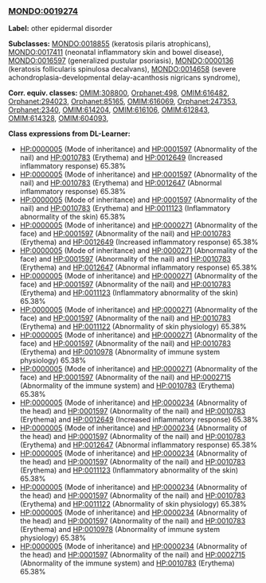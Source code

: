 
### [MONDO:0019274](http://purl.obolibrary.org/obo/MONDO_0019274)
**Label:** other epidermal disorder

**Subclasses:** [MONDO:0018855](http://purl.obolibrary.org/obo/MONDO_0018855) (keratosis pilaris atrophicans), [MONDO:0017411](http://purl.obolibrary.org/obo/MONDO_0017411) (neonatal inflammatory skin and bowel disease), [MONDO:0016597](http://purl.obolibrary.org/obo/MONDO_0016597) (generalized pustular psoriasis), [MONDO:0000136](http://purl.obolibrary.org/obo/MONDO_0000136) (keratosis follicularis spinulosa decalvans), [MONDO:0014658](http://purl.obolibrary.org/obo/MONDO_0014658) (severe achondroplasia-developmental delay-acanthosis nigricans syndrome), 

**Corr. equiv. classes:** [OMIM:308800](http://purl.obolibrary.org/obo/OMIM_308800), [Orphanet:498](http://www.orpha.net/ORDO/Orphanet_498), [OMIM:616482](http://purl.obolibrary.org/obo/OMIM_616482), [Orphanet:294023](http://www.orpha.net/ORDO/Orphanet_294023), [Orphanet:85165](http://www.orpha.net/ORDO/Orphanet_85165), [OMIM:616069](http://purl.obolibrary.org/obo/OMIM_616069), [Orphanet:247353](http://www.orpha.net/ORDO/Orphanet_247353), [Orphanet:2340](http://www.orpha.net/ORDO/Orphanet_2340), [OMIM:614204](http://purl.obolibrary.org/obo/OMIM_614204), [OMIM:616106](http://purl.obolibrary.org/obo/OMIM_616106), [OMIM:612843](http://purl.obolibrary.org/obo/OMIM_612843), [OMIM:614328](http://purl.obolibrary.org/obo/OMIM_614328), [OMIM:604093](http://purl.obolibrary.org/obo/OMIM_604093), 

**Class expressions from DL-Learner:**

- [HP:0000005](http://purl.obolibrary.org/obo/HP_0000005) (Mode of inheritance) and [HP:0001597](http://purl.obolibrary.org/obo/HP_0001597) (Abnormality of the nail) and [HP:0010783](http://purl.obolibrary.org/obo/HP_0010783) (Erythema) and [HP:0012649](http://purl.obolibrary.org/obo/HP_0012649) (Increased inflammatory response) 65.38%
- [HP:0000005](http://purl.obolibrary.org/obo/HP_0000005) (Mode of inheritance) and [HP:0001597](http://purl.obolibrary.org/obo/HP_0001597) (Abnormality of the nail) and [HP:0010783](http://purl.obolibrary.org/obo/HP_0010783) (Erythema) and [HP:0012647](http://purl.obolibrary.org/obo/HP_0012647) (Abnormal inflammatory response) 65.38%
- [HP:0000005](http://purl.obolibrary.org/obo/HP_0000005) (Mode of inheritance) and [HP:0001597](http://purl.obolibrary.org/obo/HP_0001597) (Abnormality of the nail) and [HP:0010783](http://purl.obolibrary.org/obo/HP_0010783) (Erythema) and [HP:0011123](http://purl.obolibrary.org/obo/HP_0011123) (Inflammatory abnormality of the skin) 65.38%
- [HP:0000005](http://purl.obolibrary.org/obo/HP_0000005) (Mode of inheritance) and [HP:0000271](http://purl.obolibrary.org/obo/HP_0000271) (Abnormality of the face) and [HP:0001597](http://purl.obolibrary.org/obo/HP_0001597) (Abnormality of the nail) and [HP:0010783](http://purl.obolibrary.org/obo/HP_0010783) (Erythema) and [HP:0012649](http://purl.obolibrary.org/obo/HP_0012649) (Increased inflammatory response) 65.38%
- [HP:0000005](http://purl.obolibrary.org/obo/HP_0000005) (Mode of inheritance) and [HP:0000271](http://purl.obolibrary.org/obo/HP_0000271) (Abnormality of the face) and [HP:0001597](http://purl.obolibrary.org/obo/HP_0001597) (Abnormality of the nail) and [HP:0010783](http://purl.obolibrary.org/obo/HP_0010783) (Erythema) and [HP:0012647](http://purl.obolibrary.org/obo/HP_0012647) (Abnormal inflammatory response) 65.38%
- [HP:0000005](http://purl.obolibrary.org/obo/HP_0000005) (Mode of inheritance) and [HP:0000271](http://purl.obolibrary.org/obo/HP_0000271) (Abnormality of the face) and [HP:0001597](http://purl.obolibrary.org/obo/HP_0001597) (Abnormality of the nail) and [HP:0010783](http://purl.obolibrary.org/obo/HP_0010783) (Erythema) and [HP:0011123](http://purl.obolibrary.org/obo/HP_0011123) (Inflammatory abnormality of the skin) 65.38%
- [HP:0000005](http://purl.obolibrary.org/obo/HP_0000005) (Mode of inheritance) and [HP:0000271](http://purl.obolibrary.org/obo/HP_0000271) (Abnormality of the face) and [HP:0001597](http://purl.obolibrary.org/obo/HP_0001597) (Abnormality of the nail) and [HP:0010783](http://purl.obolibrary.org/obo/HP_0010783) (Erythema) and [HP:0011122](http://purl.obolibrary.org/obo/HP_0011122) (Abnormality of skin physiology) 65.38%
- [HP:0000005](http://purl.obolibrary.org/obo/HP_0000005) (Mode of inheritance) and [HP:0000271](http://purl.obolibrary.org/obo/HP_0000271) (Abnormality of the face) and [HP:0001597](http://purl.obolibrary.org/obo/HP_0001597) (Abnormality of the nail) and [HP:0010783](http://purl.obolibrary.org/obo/HP_0010783) (Erythema) and [HP:0010978](http://purl.obolibrary.org/obo/HP_0010978) (Abnormality of immune system physiology) 65.38%
- [HP:0000005](http://purl.obolibrary.org/obo/HP_0000005) (Mode of inheritance) and [HP:0000271](http://purl.obolibrary.org/obo/HP_0000271) (Abnormality of the face) and [HP:0001597](http://purl.obolibrary.org/obo/HP_0001597) (Abnormality of the nail) and [HP:0002715](http://purl.obolibrary.org/obo/HP_0002715) (Abnormality of the immune system) and [HP:0010783](http://purl.obolibrary.org/obo/HP_0010783) (Erythema) 65.38%
- [HP:0000005](http://purl.obolibrary.org/obo/HP_0000005) (Mode of inheritance) and [HP:0000234](http://purl.obolibrary.org/obo/HP_0000234) (Abnormality of the head) and [HP:0001597](http://purl.obolibrary.org/obo/HP_0001597) (Abnormality of the nail) and [HP:0010783](http://purl.obolibrary.org/obo/HP_0010783) (Erythema) and [HP:0012649](http://purl.obolibrary.org/obo/HP_0012649) (Increased inflammatory response) 65.38%
- [HP:0000005](http://purl.obolibrary.org/obo/HP_0000005) (Mode of inheritance) and [HP:0000234](http://purl.obolibrary.org/obo/HP_0000234) (Abnormality of the head) and [HP:0001597](http://purl.obolibrary.org/obo/HP_0001597) (Abnormality of the nail) and [HP:0010783](http://purl.obolibrary.org/obo/HP_0010783) (Erythema) and [HP:0012647](http://purl.obolibrary.org/obo/HP_0012647) (Abnormal inflammatory response) 65.38%
- [HP:0000005](http://purl.obolibrary.org/obo/HP_0000005) (Mode of inheritance) and [HP:0000234](http://purl.obolibrary.org/obo/HP_0000234) (Abnormality of the head) and [HP:0001597](http://purl.obolibrary.org/obo/HP_0001597) (Abnormality of the nail) and [HP:0010783](http://purl.obolibrary.org/obo/HP_0010783) (Erythema) and [HP:0011123](http://purl.obolibrary.org/obo/HP_0011123) (Inflammatory abnormality of the skin) 65.38%
- [HP:0000005](http://purl.obolibrary.org/obo/HP_0000005) (Mode of inheritance) and [HP:0000234](http://purl.obolibrary.org/obo/HP_0000234) (Abnormality of the head) and [HP:0001597](http://purl.obolibrary.org/obo/HP_0001597) (Abnormality of the nail) and [HP:0010783](http://purl.obolibrary.org/obo/HP_0010783) (Erythema) and [HP:0011122](http://purl.obolibrary.org/obo/HP_0011122) (Abnormality of skin physiology) 65.38%
- [HP:0000005](http://purl.obolibrary.org/obo/HP_0000005) (Mode of inheritance) and [HP:0000234](http://purl.obolibrary.org/obo/HP_0000234) (Abnormality of the head) and [HP:0001597](http://purl.obolibrary.org/obo/HP_0001597) (Abnormality of the nail) and [HP:0010783](http://purl.obolibrary.org/obo/HP_0010783) (Erythema) and [HP:0010978](http://purl.obolibrary.org/obo/HP_0010978) (Abnormality of immune system physiology) 65.38%
- [HP:0000005](http://purl.obolibrary.org/obo/HP_0000005) (Mode of inheritance) and [HP:0000234](http://purl.obolibrary.org/obo/HP_0000234) (Abnormality of the head) and [HP:0001597](http://purl.obolibrary.org/obo/HP_0001597) (Abnormality of the nail) and [HP:0002715](http://purl.obolibrary.org/obo/HP_0002715) (Abnormality of the immune system) and [HP:0010783](http://purl.obolibrary.org/obo/HP_0010783) (Erythema) 65.38%


